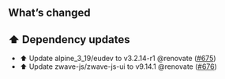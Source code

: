 ## What’s changed

## ⬆️ Dependency updates

- ⬆️ Update alpine_3_19/eudev to v3.2.14-r1 @renovate ([#675](https://github.com/hassio-addons/addon-zwave-js-ui/pull/675))
- ⬆️ Update zwave-js/zwave-js-ui to v9.14.1 @renovate ([#676](https://github.com/hassio-addons/addon-zwave-js-ui/pull/676))
